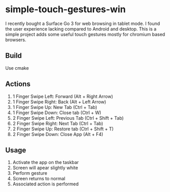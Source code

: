 # simple-touch-gestures-win

I recently bought a Surface Go 3 for web browsing in tablet mode. I found the user experience lacking compared to Android and desktop. This is a simple project adds some useful touch gestures mostly for chromium based browsers. 

## Build
Use cmake

## Actions
1. 1 Finger Swipe Left: Forward (Alt + Right Arrow)
1. 1 Finger Swipe Right: Back (Alt + Left Arrow)
1. 1 Finger Swipe Up: New Tab (Ctrl + Tab)
1. 1 Finger Swipe Down: Close tab (Ctrl + W)
1. 2 Finger Swipe Left: Previous Tab (Ctrl + Shift + Tab)
1. 2 Finger Swipe Right: Next Tab (Ctrl + Tab)
1. 2 Finger Swipe Up: Restore tab (Ctrl + Shift + T)
1. 2 Finger Swipe Down: Close App (Alt + F4)

## Usage
1. Activate the app on the taskbar
1. Screen will apear slightly white
1. Perform gesture
1. Screen returns to normal
1. Associated action is performed